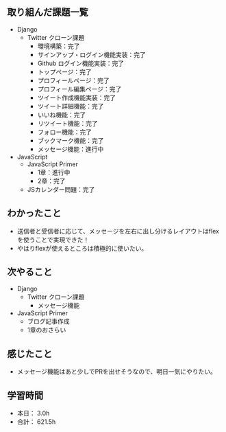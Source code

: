 ## 取り組んだ課題一覧

- Django
  - Twitter クローン課題
    - 環境構築：完了
    - サインアップ・ログイン機能実装：完了
    - Github ログイン機能実装：完了
    - トップページ：完了
    - プロフィールページ：完了
    - プロフィール編集ページ：完了
    - ツイート作成機能実装：完了
    - ツイート詳細機能：完了
    - いいね機能：完了
    - リツイート機能：完了
    - フォロー機能：完了
    - ブックマーク機能：完了
    - メッセージ機能：進行中
- JavaScript
    - JavaScript Primer
      - 1章：進行中
      - 2章：完了
    - JSカレンダー問題：完了


## わかったこと
- 送信者と受信者に応じて、メッセージを左右に出し分けるレイアウトはflexを使うことで実現できた！
- やはりflexが使えるところは積極的に使いたい。


## 次やること

- Django
  - Twitter クローン課題
    - メッセージ機能
- JavaScript Primer
  - ブログ記事作成
  - 1章のおさらい  


## 感じたこと
- メッセージ機能はあと少しでPRを出せそうなので、明日一気にやりたい。


## 学習時間

- 本日： 3.0h
- 合計： 621.5h
